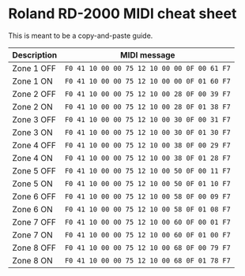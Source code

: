 # Roland RD-2000 MIDI cheat sheet

This is meant to be a copy-and-paste guide.

| Description       | MIDI message |
| -----------       | ------------ |
| Zone 1 OFF        | `F0 41 10 00 00 75 12 10 00 00 0F 00 61 F7` |
| Zone 1 ON         | `F0 41 10 00 00 75 12 10 00 00 0F 01 60 F7` |
| Zone 2 OFF        | `F0 41 10 00 00 75 12 10 00 28 0F 00 39 F7` |
| Zone 2 ON         | `F0 41 10 00 00 75 12 10 00 28 0F 01 38 F7` |
| Zone 3 OFF        | `F0 41 10 00 00 75 12 10 00 30 0F 00 31 F7` |
| Zone 3 ON         | `F0 41 10 00 00 75 12 10 00 30 0F 01 30 F7` |
| Zone 4 OFF        | `F0 41 10 00 00 75 12 10 00 38 0F 00 29 F7` |
| Zone 4 ON         | `F0 41 10 00 00 75 12 10 00 38 0F 01 28 F7` |
| Zone 5 OFF        | `F0 41 10 00 00 75 12 10 00 50 0F 00 11 F7` |
| Zone 5 ON         | `F0 41 10 00 00 75 12 10 00 50 0F 01 10 F7` |
| Zone 6 OFF        | `F0 41 10 00 00 75 12 10 00 58 0F 00 09 F7` |
| Zone 6 ON         | `F0 41 10 00 00 75 12 10 00 58 0F 01 08 F7` |
| Zone 7 OFF        | `F0 41 10 00 00 75 12 10 00 60 0F 00 01 F7` |
| Zone 7 ON         | `F0 41 10 00 00 75 12 10 00 60 0F 01 00 F7` |
| Zone 8 OFF        | `F0 41 10 00 00 75 12 10 00 68 0F 00 79 F7` |
| Zone 8 ON         | `F0 41 10 00 00 75 12 10 00 68 0F 01 78 F7` |
